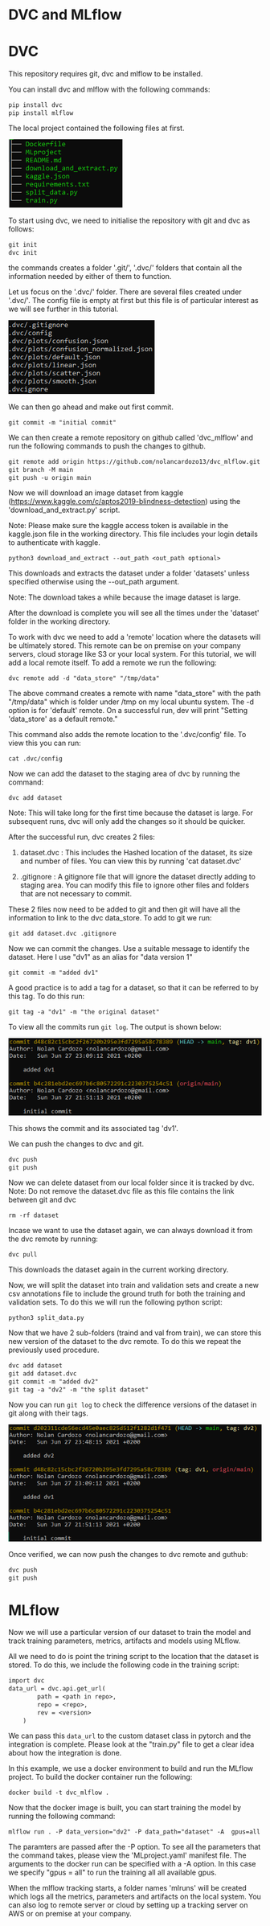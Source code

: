# DVC and MLflow


# DVC

This repository requires git, dvc and mlflow to be installed.

You can install dvc and mlflow with the following commands:

```
pip install dvc
pip install mlflow
```

The local project contained the following files at first. 

![initial](images/initial_commit.png)

To start using dvc, we need to initialise the repository with git and dvc as follows:

```
git init
dvc init
```
the commands creates a folder '.git/', '.dvc/' folders that contain all the information needed by either of them to function. 

Let us focus on the '.dvc/' folder. There are several files created under '.dvc/'. The config file is empty at first but this file is of particular interest as we will see further in this tutorial.

![.dvc](images/.dvc.png)

We can then go ahead and make out first commit.

```
git commit -m "initial commit"
```

We can then create a remote repository on github called 'dvc_mlflow' and run the following commands to push the changes to github.

```
git remote add origin https://github.com/nolancardozo13/dvc_mlflow.git
git branch -M main
git push -u origin main
```

Now we will download an image dataset from kaggle (https://www.kaggle.com/c/aptos2019-blindness-detection) using the 'download_and_extract.py' script.

Note: Please make sure the kaggle access token is available in the kaggle.json file in the working directory. This file includes your login details to authenticate with kaggle. 

```
python3 download_and_extract --out_path <out_path optional>
```

This downloads and extracts the  dataset under a folder 'datasets' unless specified otherwise using the --out_path argument.

 Note: The download takes a while because the image dataset is large.

 After the download is complete you will see all the times under the 'dataset' folder in the working directory.

 To work with dvc we need to add a 'remote' location where the datasets will be ultimately stored. This remote can be on premise on your company servers, cloud storage like S3 or your local system. For this tutorial, we will add a local remote itself. To add a remote we run the following:

 ```
 dvc remote add -d "data_store" "/tmp/data"
 ``` 
 The above command creates a remote with name "data_store" with the path "/tmp/data" which is folder under /tmp on my local ubuntu system. The -d option is for 'default' remote. On a successful run, dev will print "Setting 'data_store' as a default remote."

This command also adds the remote location to the '.dvc/config' file. To view this you can run:

```
cat .dvc/config
```

 Now we can add the dataset to the staging area of dvc by running the command:

 ```
dvc add dataset
 ```

Note: This will take long for the first time because the dataset is large. For subsequent runs, dvc will only add the changes so it should be quicker.

After the successful run, dvc creates 2 files:

1) dataset.dvc : This includes the Hashed location of the dataset, its size and number of files. You can view this by running 'cat dataset.dvc'

2) .gitignore : A gitignore file that will ignore the dataset directly adding to staging area. You can modify this file to ignore other files and folders that are not necessary to commit.

These 2 files now need to be added to git and then git will have all the information to link to the dvc data_store. To add to git we run:

```
git add dataset.dvc .gitignore
```

Now we can commit the changes. Use a suitable message to identify the dataset. Here I use "dv1" as an alias for "data version 1"

```
git commit -m "added dv1"
```

A good practice is to add a tag for a dataset, so that it can be referred to by this tag. To do this run:

```
git tag -a "dv1" -m "the original dataset"
```

To view all the commits run ```git log```. The output is shown below:

![git_log](images/git_log.png)

This shows the commit and its associated tag 'dv1'.

We can push the changes to dvc and git.

```
dvc push
git push 
```

Now we can delete dataset from our local folder since it is tracked by dvc. 
Note: Do not remove the dataset.dvc file as this file contains the link between git and dvc 

```
rm -rf dataset
```

Incase we want to use the dataset again, we can always download it from the dvc remote by running:

```
dvc pull
```
This downloads the dataset again in the current working directory.

Now, we will split the dataset into train and validation sets and create a new csv annotations file to include the ground truth for both the training and validation sets. To do this we will run the following python script:

```
python3 split_data.py 
```

Now that we have 2 sub-folders (traind and val from train), we can store this new version of the dataset to the dvc remote. To do this we repeat the previously used procedure.

```
dvc add dataset
git add dataset.dvc
git commit -m "added dv2"
git tag -a "dv2" -m "the split dataset"
```

Now you can run ```git log``` to check the difference versions of the dataset in git along with their tags.

![git_log2](images/git_log2.png)

Once verified, we can now push the changes to dvc remote and guthub:

```
dvc push
git push 
```

# MLflow

Now we will use a particular version of our dataset to train the model and track training parameters, metrics, artifacts and models using MLflow.

All we need to do is point the trining script to the location that the dataset is stored. To do this, we include the following code in the training script:

```
import dvc
data_url = dvc.api.get_url(
        path = <path in repo>,
        repo = <repo>,
        rev = <version>
    )
```

We can pass this ```data_url``` to the custom dataset class in pytorch and the integration is complete. Please look at the "train.py" file to get a clear idea about how the integration is done.

In this example, we use a docker environment to build and run the MLflow project. To build the docker container run the following:

```
docker build -t dvc_mlflow .
```

Now that the docker image is built, you can start training the model by running the following command:

```
mlflow run . -P data_version="dv2" -P data_path="dataset" -A  gpus=all
```

The paramters are passed after the -P option. To see all the parameters that the command takes, please view the 'MLproject.yaml' manifest file. The arguments to the docker run can be specified with a -A option. In this case we specify "gpus = all" to run the training all all available gpus.

When the mlflow tracking starts, a folder names 'mlruns' will be created which logs all the metrics, parameters and artifacts on the local system. You can also log to remote server or cloud by setting up a tracking server on AWS or on premise at your company.














